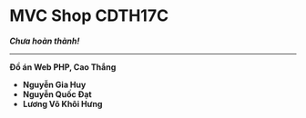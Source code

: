 # MVC Shop CDTH17C
<i><b>Chưa hoàn thành!<b></i><br>
<hr>
<b>Đồ án Web PHP, Cao Thắng</b><br>
<ul>
    <li>Nguyễn Gia Huy</li>
    <li>Nguyễn Quốc Đạt</li>
    <li>Lương Võ Khôi Hưng</li>
</ul>
